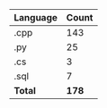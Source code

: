 | Language | Count |
|----------|-------|
| .cpp | 143 |
| .py | 25 |
| .cs | 3 |
| .sql | 7 |
| **Total** | **178** |
